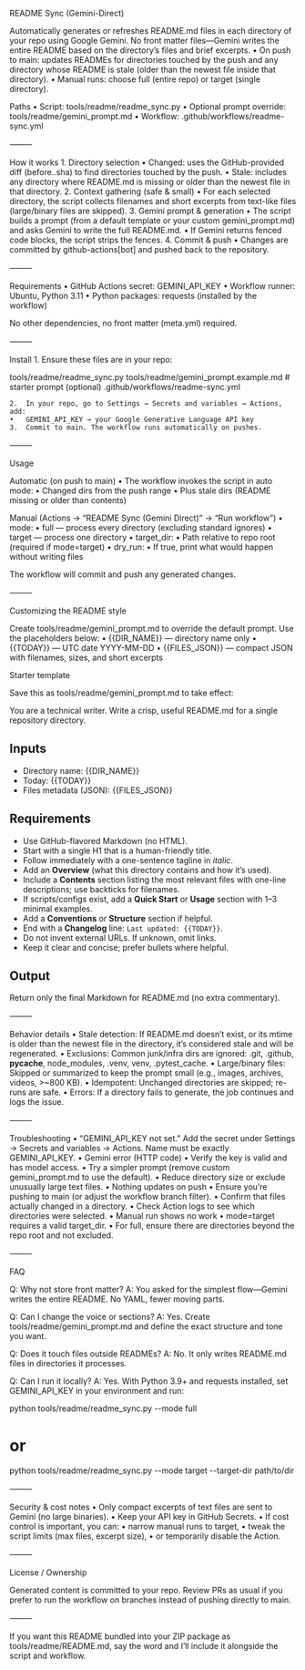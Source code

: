 README Sync (Gemini-Direct)

Automatically generates or refreshes README.md files in each directory of your repo using Google Gemini. No front matter files—Gemini writes the entire README based on the directory’s files and brief excerpts.
	•	On push to main: updates READMEs for directories touched by the push and any directory whose README is stale (older than the newest file inside that directory).
	•	Manual runs: choose full (entire repo) or target (single directory).

Paths
	•	Script: tools/readme/readme_sync.py
	•	Optional prompt override: tools/readme/gemini_prompt.md
	•	Workflow: .github/workflows/readme-sync.yml

⸻

How it works
	1.	Directory selection
	•	Changed: uses the GitHub-provided diff (before..sha) to find directories touched by the push.
	•	Stale: includes any directory where README.md is missing or older than the newest file in that directory.
	2.	Context gathering (safe & small)
	•	For each selected directory, the script collects filenames and short excerpts from text-like files (large/binary files are skipped).
	3.	Gemini prompt & generation
	•	The script builds a prompt (from a default template or your custom gemini_prompt.md) and asks Gemini to write the full README.md.
	•	If Gemini returns fenced code blocks, the script strips the fences.
	4.	Commit & push
	•	Changes are committed by github-actions[bot] and pushed back to the repository.

⸻

Requirements
	•	GitHub Actions secret: GEMINI_API_KEY
	•	Workflow runner: Ubuntu, Python 3.11
	•	Python packages: requests (installed by the workflow)

No other dependencies, no front matter (meta.yml) required.

⸻

Install
	1.	Ensure these files are in your repo:

tools/readme/readme_sync.py
tools/readme/gemini_prompt.example.md   # starter prompt (optional)
.github/workflows/readme-sync.yml


	2.	In your repo, go to Settings → Secrets and variables → Actions, add:
	•	GEMINI_API_KEY → your Google Generative Language API key
	3.	Commit to main. The workflow runs automatically on pushes.

⸻

Usage

Automatic (on push to main)
	•	The workflow invokes the script in auto mode:
	•	Changed dirs from the push range
	•	Plus stale dirs (README missing or older than contents)

Manual (Actions → “README Sync (Gemini Direct)” → “Run workflow”)
	•	mode:
	•	full — process every directory (excluding standard ignores)
	•	target — process one directory
	•	target_dir:
	•	Path relative to repo root (required if mode=target)
	•	dry_run:
	•	If true, print what would happen without writing files

The workflow will commit and push any generated changes.

⸻

Customizing the README style

Create tools/readme/gemini_prompt.md to override the default prompt. Use the placeholders below:
	•	{{DIR_NAME}} — directory name only
	•	{{TODAY}} — UTC date YYYY-MM-DD
	•	{{FILES_JSON}} — compact JSON with filenames, sizes, and short excerpts

Starter template

Save this as tools/readme/gemini_prompt.md to take effect:

You are a technical writer. Write a crisp, useful README.md for a single repository directory.

## Inputs
- Directory name: {{DIR_NAME}}
- Today: {{TODAY}}
- Files metadata (JSON): {{FILES_JSON}}

## Requirements
- Use GitHub-flavored Markdown (no HTML).
- Start with a single H1 that is a human-friendly title.
- Follow immediately with a one-sentence tagline in *italic*.
- Add an **Overview** (what this directory contains and how it’s used).
- Include a **Contents** section listing the most relevant files with one-line descriptions; use backticks for filenames.
- If scripts/configs exist, add a **Quick Start** or **Usage** section with 1–3 minimal examples.
- Add a **Conventions** or **Structure** section if helpful.
- End with a **Changelog** line: `Last updated: {{TODAY}}`.
- Do not invent external URLs. If unknown, omit links.
- Keep it clear and concise; prefer bullets where helpful.

## Output
Return only the final Markdown for README.md (no extra commentary).


⸻

Behavior details
	•	Stale detection: If README.md doesn’t exist, or its mtime is older than the newest file in the directory, it’s considered stale and will be regenerated.
	•	Exclusions: Common junk/infra dirs are ignored: .git, .github, __pycache__, node_modules, .venv, venv, .pytest_cache.
	•	Large/binary files: Skipped or summarized to keep the prompt small (e.g., images, archives, videos, >~800 KB).
	•	Idempotent: Unchanged directories are skipped; re-runs are safe.
	•	Errors: If a directory fails to generate, the job continues and logs the issue.

⸻

Troubleshooting
	•	“GEMINI_API_KEY not set.”
Add the secret under Settings → Secrets and variables → Actions. Name must be exactly GEMINI_API_KEY.
	•	Gemini error (HTTP code)
	•	Verify the key is valid and has model access.
	•	Try a simpler prompt (remove custom gemini_prompt.md to use the default).
	•	Reduce directory size or exclude unusually large text files.
	•	Nothing updates on push
	•	Ensure you’re pushing to main (or adjust the workflow branch filter).
	•	Confirm that files actually changed in a directory.
	•	Check Action logs to see which directories were selected.
	•	Manual run shows no work
	•	mode=target requires a valid target_dir.
	•	For full, ensure there are directories beyond the repo root and not excluded.

⸻

FAQ

Q: Why not store front matter?
A: You asked for the simplest flow—Gemini writes the entire README. No YAML, fewer moving parts.

Q: Can I change the voice or sections?
A: Yes. Create tools/readme/gemini_prompt.md and define the exact structure and tone you want.

Q: Does it touch files outside READMEs?
A: No. It only writes README.md files in directories it processes.

Q: Can I run it locally?
A: Yes. With Python 3.9+ and requests installed, set GEMINI_API_KEY in your environment and run:

python tools/readme/readme_sync.py --mode full
# or
python tools/readme/readme_sync.py --mode target --target-dir path/to/dir


⸻

Security & cost notes
	•	Only compact excerpts of text files are sent to Gemini (no large binaries).
	•	Keep your API key in GitHub Secrets.
	•	If cost control is important, you can:
	•	narrow manual runs to target,
	•	tweak the script limits (max files, excerpt size),
	•	or temporarily disable the Action.

⸻

License / Ownership

Generated content is committed to your repo. Review PRs as usual if you prefer to run the workflow on branches instead of pushing directly to main.

⸻

If you want this README bundled into your ZIP package as tools/readme/README.md, say the word and I’ll include it alongside the script and workflow.